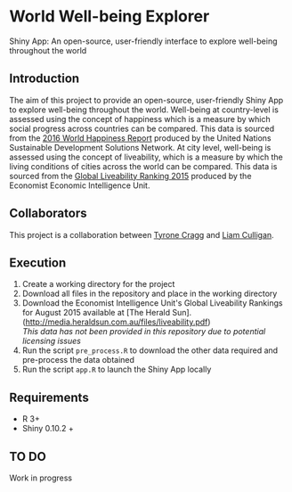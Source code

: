 # World Well-being Explorer
Shiny App: An open-source, user-friendly interface to explore well-being throughout the world

## Introduction
The aim of this project to provide an open-source, user-friendly Shiny App to explore well-being throughout the world. Well-being at country-level is assessed using the concept
of happiness which is a measure by which social progress across countries can be compared. This data is sourced from the [2016 World Happiness Report](http://worldhappiness.report/)
produced by the United Nations Sustainable Development Solutions Network. At city level, well-being is assessed using the concept of liveability, which is a measure by which the 
living conditions of cities across the world can be compared. This data is sourced from the [Global Liveability Ranking 2015](http://www.eiu.com/liveability2015) produced by
the Economist Economic Intelligence Unit.

## Collaborators
This project is a collaboration between [Tyrone Cragg]() and [Liam Culligan](https://www.linkedin.com/in/liam-culligan-81156b11b?trk=hp-identity-name).

## Execution
1. Create a working directory for the project 
2. Download all files in the repository and place in the working directory
3. Download the Economist Intelligence Unit's Global Liveability Rankings for August 2015 available at [The Herald Sun].(http://media.heraldsun.com.au/files/liveability.pdf) <br>
*This data has not been provided in this repository due to potential licensing issues*
4. Run the script `pre_process.R` to download the other data required and pre-process the data obtained
5. Run the script `app.R` to launch the Shiny App locally

## Requirements
* R 3+
* Shiny 0.10.2 +

## TO DO
Work in progress
